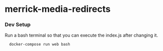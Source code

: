 # merrick-media-redirects

### Dev Setup
Run a bash terminal so that you can execute the index.js after changing it.

      docker-compose run web bash
